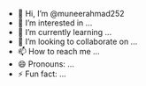 - 👋 Hi, I’m @muneerahmad252
- 👀 I’m interested in ...
- 🌱 I’m currently learning ...
- 💞️ I’m looking to collaborate on ...
- 📫 How to reach me ...
- 😄 Pronouns: ...
- ⚡ Fun fact: ...

<!---
muneerahmad252/muneerahmad252 is a ✨ special ✨ repository because its `README.md` (this file) appears on your GitHub profile.
You can click the Preview link to take a look at your changes.
--->
